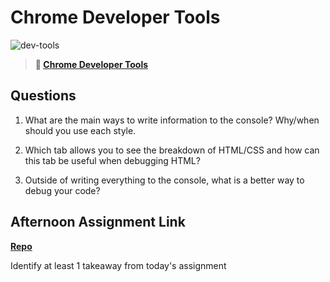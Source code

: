 # Chrome Developer Tools

![dev-tools](https://bcw.blob.core.windows.net/public/img/lesson-images/4571780153354770)

> **📖 [Chrome Developer Tools](https://codeworksacademy.com/fs-student-guide/resources/wk2/03-Chrome-Dev-Tools)**

## Questions

1. What are the main ways to write information to the console? Why/when should you use each style.

2. Which tab allows you to see the breakdown of HTML/CSS and how can this tab be useful when debugging HTML?

3. Outside of writing everything to the console, what is a better way to debug your code?

## Afternoon Assignment Link

**[Repo](https://github.com/Annikyet/<ASSIGNMENT_REPO>)**

Identify at least 1 takeaway from today's assignment
